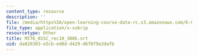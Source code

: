 ```yaml
---
content_type: resource
description: ''
file: /media/https%3A/open-learning-course-data-rc.s3.amazonaws.com/6-01sc-introduction-to-electrical-engineering-and-computer-science-i-spring-2011/da828303e5cbed0dd429d6f8f9a3dafb_MIT6_01SC_rec10_300k.srt
file_type: application/x-subrip
resourcetype: Other
title: MIT6_01SC_rec10_300k.srt
uid: da828303-e5cb-ed0d-d429-d6f8f9a3dafb
---
```

